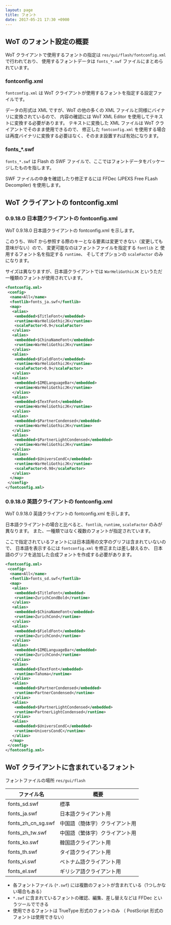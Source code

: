 ```yaml
---
layout: page
title: フォント
date: 2017-05-21 17:30 +0900
---
```


## WoT のフォント設定の概要

WoT クライアントで使用するフォントの指定は `res/gui/flash/fontconfig.xml` で行われており、
使用するフォントデータは `fonts_*.swf` ファイルにまとめられています。

### fontconfig.xml

`fontconfig.xml` は WoT クライアントが使用するフォントを指定する設定ファイルです。

データの形式は XML ですが、WoT の他の多くの XML ファイルと同様にバイナリに変換されているので、
内容の確認には WoT XML Editor を使用してテキストに変換する必要があります。
テキストに変換した XML ファイルは WoT クライアントでそのまま使用できるので、
修正した `fontconfig.xml` を使用する場合は再度バイナリに変換する必要はなく、そのまま設置すれば有効になります。

### fonts_*.swf

`fonts_*.swf` は Flash の SWF ファイルで、ここではフォントデータをパッケージしたものを指します。

SWF ファイルの中身を確認したり修正するには FFDec (JPEXS Free FLash Decompiler) を使用します。


## WoT クライアントの fontconfig.xml 

### 0.9.18.0 日本語クライアントの fontconfig.xml

WoT 0.9.18.0 日本語クライアントの fontconfig.xml を示します。

このうち、WoT から参照する際のキーとなる要素は変更できない（変更しても意味がない）ので、
変更可能なのはフォントファイルを指定する `fontlib` と
使用するフォント名を指定する `runtime`、
そしてオプションの `scaleFactor`
のみになります。

サイズは異なりますが、日本語クライアントでは `WarHeliGothicJK` というただ一種類のフォントが使用されています。

```xml
<fontconfig.xml>
 <config>
  <name>All</name>
  <fontlib>fonts_ja.swf</fontlib>
  <map>
   <alias>
    <embedded>$TitleFont</embedded>
    <runtime>WarHeliGothicJK</runtime>
    <scaleFactor>0.9</scaleFactor>
   </alias>
   <alias>
    <embedded>$ChinaNameFont</embedded>
    <runtime>WarHeliGothicJK</runtime>
   </alias>
   <alias>
    <embedded>$FieldFont</embedded>
    <runtime>WarHeliGothicJK</runtime>
    <scaleFactor>0.9</scaleFactor>
   </alias>
   <alias>
    <embedded>$IMELanguageBar</embedded>
    <runtime>WarHeliGothicJK</runtime>
   </alias>
   <alias>
    <embedded>$TextFont</embedded>
    <runtime>WarHeliGothicJK</runtime>
   </alias>
   <alias>
    <embedded>$PartnerCondensed</embedded>
    <runtime>WarHeliGothicJK</runtime>
   </alias>
   <alias>
    <embedded>$PartnerLightCondensed</embedded>
    <runtime>WarHeliGothicJK</runtime>
   </alias>
   <alias>
    <embedded>$UniversCondC</embedded>
    <runtime>WarHeliGothicJK</runtime>
    <scaleFactor>0.98</scaleFactor>
   </alias>
  </map>
 </config>
</fontconfig.xml>
```

### 0.9.18.0 英語クライアントの fontconfig.xml
WoT 0.9.18.0 英語クライアントの fontconfig.xml を示します。

日本語クライアントの場合と比べると、`fontlib`, `runtime`, `scaleFactor` のみが異なります。
また、一種類ではなく複数のフォントが指定されています。

ここで指定されているフォントには日本語用の文字のグリフは含まれていないので、
日本語を表示するには `fontconfig.xml` を修正または差し替えるか、
日本語のグリフを追加した合成フォントを作成する必要があります。

```xml
<fontconfig.xml>
 <config>
  <name>All</name>
  <fontlib>fonts_sd.swf</fontlib>
  <map>
   <alias>
    <embedded>$TitleFont</embedded>
    <runtime>ZurichCondBold</runtime>
   </alias>
   <alias>
    <embedded>$ChinaNameFont</embedded>
    <runtime>ZurichCond</runtime>
   </alias>
   <alias>
    <embedded>$FieldFont</embedded>
    <runtime>ZurichCond</runtime>
   </alias>
   <alias>
    <embedded>$IMELanguageBar</embedded>
    <runtime>ZurichCond</runtime>
   </alias>
   <alias>
    <embedded>$TextFont</embedded>
    <runtime>Tahoma</runtime>
   </alias>
   <alias>
    <embedded>$PartnerCondensed</embedded>
    <runtime>PartnerCondensed</runtime>
   </alias>
   <alias>
    <embedded>$PartnerLightCondensed</embedded>
    <runtime>PartnerLightCondensed</runtime>
   </alias>
   <alias>
    <embedded>$UniversCondC</embedded>
    <runtime>UniversCondC</runtime>
   </alias>
  </map>
 </config>
</fontconfig.xml>
```


## WoT クライアントに含まれているフォント

フォントファイルの場所 `res/gui/flash`


| ファイル名        | 概要  |
| ------------- | ---- |
| fonts_sd.swf  | 標準 |
| fonts_ja.swf  | 日本語クライアント用 |
| fonts_zh_cn_sg.swf  | 中国語（簡体字）クライアント用 |
| fonts_zh_tw.swf     | 中国語（繁体字）クライアント用 |
| fonts_ko.swf        | 韓国語クライアント用 |
| fonts_th.swf        | タイ語クライアント用 |
| fonts_vi.swf        | ベトナム語クライアント用 |
| fonts_el.swf        | ギリシア語クライアント用 |


+ 各フォントファイル (`*.swf`) には複数のフォントが含まれている（1つしかない場合もある）
+ `*.swf` に含まれているフォントの確認、編集、差し替えなどは FFDec というツールでできる
+ 使用できるフォントは TrueType 形式のフォントのみ （ PostScript 形式のフォントは使用できない）